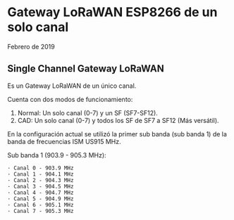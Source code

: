 Gateway LoRaWAN ESP8266 de un solo canal
========================================
Febrero de 2019 

Single Channel Gateway LoRaWAN
------------------------------
Es un Gateway LoRaWAN de un único canal.

Cuenta con dos modos de funcionamiento:
1. Normal: Un solo canal (0-7) y un SF (SF7-SF12).
2. CAD: Un solo canal (0-7) y todos los SF de SF7 a SF12 (Más versátil).

En la configuración actual se utilizó la primer sub banda (sub banda 1) de la banda 
de frecuencias ISM US915 MHz. 

Sub banda 1 (903.9 - 905.3 MHz): 

	· Canal 0 - 903.9 MHz
	· Canal 1 - 904.1 MHz
	· Canal 2 - 904.3 MHz
	· Canal 3 - 904.5 MHz
	· Canal 4 - 904.7 MHz
	· Canal 5 - 904.9 MHz
	· Canal 6 - 905.1 MHz
	· Canal 7 - 905.3 MHz

